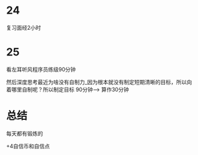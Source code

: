 # 24
复习面经2小时

# 25
看左耳听风程序员练级90分钟

然后深度思考最近为啥没有自制力_因为根本就没有制定短期清晰的目标，所以向着哪里自制呢？所以制定目标  90分钟--> 算作30分钟

# 总结
每天都有锻炼的

+4自信币和自信点